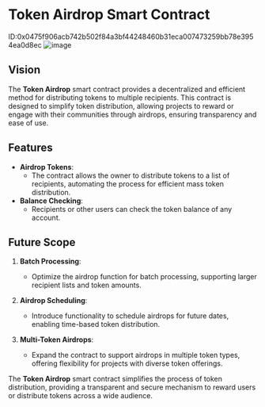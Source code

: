 # Token Airdrop Smart Contract

ID:0x0475f906acb742b502f84a3bf44248460b31eca007473259bb78e3954ea0d8ec
![image](https://github.com/user-attachments/assets/f01c75e8-8b5f-4c72-9232-8bee8d325919)


## Vision

The **Token Airdrop** smart contract provides a decentralized and efficient method for distributing tokens to multiple recipients. This contract is designed to simplify token distribution, allowing projects to reward or engage with their communities through airdrops, ensuring transparency and ease of use.

## Features

- **Airdrop Tokens**:
  - The contract allows the owner to distribute tokens to a list of recipients, automating the process for efficient mass token distribution.
- **Balance Checking**:
  - Recipients or other users can check the token balance of any account.

## Future Scope

1. **Batch Processing**:
   - Optimize the airdrop function for batch processing, supporting larger recipient lists and token amounts.
2. **Airdrop Scheduling**:

   - Introduce functionality to schedule airdrops for future dates, enabling time-based token distribution.

3. **Multi-Token Airdrops**:
   - Expand the contract to support airdrops in multiple token types, offering flexibility for projects with diverse token offerings.

The **Token Airdrop** smart contract simplifies the process of token distribution, providing a transparent and secure mechanism to reward users or distribute tokens across a wide audience.

